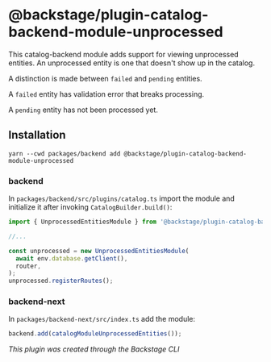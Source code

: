 # @backstage/plugin-catalog-backend-module-unprocessed

This catalog-backend module adds support for viewing unprocessed entities. An unprocessed entity is one that doesn't show up in the catalog.

A distinction is made between `failed` and `pending` entities.

A `failed` entity has validation error that breaks processing.

A `pending` entity has not been processed yet.

## Installation

```shell
yarn --cwd packages/backend add @backstage/plugin-catalog-backend-module-unprocessed
```

### backend

In `packages/backend/src/plugins/catalog.ts` import the module and initialize it after invoking `CatalogBuilder.build()`:

```ts title="packages/backend/src/plugins/catalog.ts"
import { UnprocessedEntitiesModule } from '@backstage/plugin-catalog-backend-module-unprocessed';

//...

const unprocessed = new UnprocessedEntitiesModule(
  await env.database.getClient(),
  router,
);
unprocessed.registerRoutes();
```

### backend-next

In `packages/backend-next/src/index.ts` add the module:

```ts title="packages/backend-next/src/index.ts"
backend.add(catalogModuleUnprocessedEntities());
```

_This plugin was created through the Backstage CLI_

